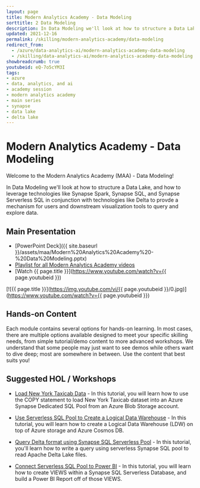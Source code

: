 ```yaml
---
layout: page
title: Modern Analytics Academy - Data Modeling
sorttitle: 2 Data Modeling
description: In Data Modeling we'll look at how to structure a Data Lake, and how to leverage technologies like Synapse Spark, Synapse SQL, and Synapse Serverless SQL in conjunction with technologies like Delta to provde a mechanism for users and downstream visualization tools to query and explore data.
updated: 2021-12-16
permalink: /skilling/modern-analytics-academy/data-modeling
redirect_from:
  - /azure/data-analytics-ai/modern-analytics-academy-data-modeling
  - /skilling/data-analytics-ai/modern-analytics-academy-data-modeling
showbreadcrumb: true
youtubeid: eQ-7o5cYM3I
tags: 
- azure
- data, analytics, and ai
- academy session
- modern analytics academy
- main series
- synapse
- data lake
- delta lake
---
```


# Modern Analytics Academy - Data Modeling

Welcome to the Modern Analytics Academy (MAA) - Data Modeling!

In Data Modeling we'll look at how to structure a Data Lake, and how to leverage technologies like Synapse Spark, Synapse SQL, and Synapse Serverless SQL in conjunction with technologies like Delta to provde a mechanism for users and downstream visualization tools to query and explore data.

## Main Presentation

* [PowerPoint Deck]({{ site.baseurl }}/assets/maa/Modern%20Analytics%20Academy%20-%20Data%20Modeling.pptx)
* [Playlist for all Modern Analytics Academy videos](https://www.youtube.com/playlist?list=PLz7jPMmpNrjm35mPO6KcOeNdMEMSYKXfj)
* [Watch {{ page.title }}](https://www.youtube.com/watch?v={{ page.youtubeid }})

[![{{ page.title }}](https://img.youtube.com/vi/{{ page.youtubeid }}/0.jpg)](https://www.youtube.com/watch?v={{ page.youtubeid }})

## Hands-on Content

Each module contains several options for hands-on learning. In most cases, there are multiple options available designed to meet your specific skilling needs, from simple tutorial/demo content to more advanced workshops. We understand that some people may just want to see demos while others want to dive deep; most are somewhere in between. Use the content that best suits you!

## Suggested HOL / Workshops

* [Load New York Taxicab Data](https://docs.microsoft.com/en-us/azure/synapse-analytics/sql-data-warehouse/load-data-from-azure-blob-storage-using-copy) - In this tutorial, you will learn how to use the COPY statement to load New York Taxicab dataset into an Azure Synapse Dedicated SQL Pool from an Azure Blob Storage account.

* [Use Serverless SQL Pool to Create a Logical Data Warehouse](https://docs.microsoft.com/en-us/azure/synapse-analytics/sql/tutorial-logical-data-warehouse) - In this tutorial, you will learn how to create a Logical Data Warehouse (LDW) on top of Azure storage and Azure Cosmos DB.

* [Query Delta format using Synapse SQL Serverless Pool](https://docs.microsoft.com/en-us/azure/synapse-analytics/sql/query-delta-lake-format#quickstart-example) - In this tutorial, you'll learn how to write a query using serverless Synapse SQL pool to read Apache Delta Lake files.

* [Connect Serverless SQL Pool to Power BI](https://docs.microsoft.com/en-us/azure/synapse-analytics/sql/tutorial-connect-power-bi-desktop) - In this tutorial, you will learn how to create VIEWS within a Synapse SQL Serverless Database, and build a Power BI Report off of those VIEWS.
